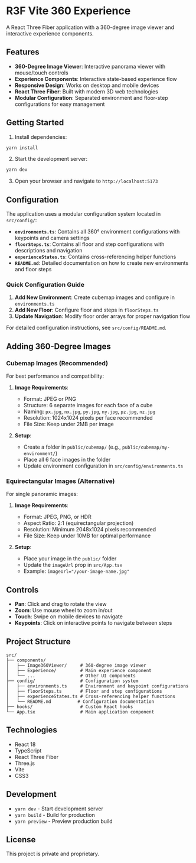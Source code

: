 # R3F Vite 360 Experience

A React Three Fiber application with a 360-degree image viewer and interactive experience components.

## Features

- **360-Degree Image Viewer**: Interactive panorama viewer with mouse/touch controls
- **Experience Components**: Interactive state-based experience flow
- **Responsive Design**: Works on desktop and mobile devices
- **React Three Fiber**: Built with modern 3D web technologies
- **Modular Configuration**: Separated environment and floor-step configurations for easy management

## Getting Started

1. Install dependencies:
```bash
yarn install
```

2. Start the development server:
```bash
yarn dev
```

3. Open your browser and navigate to `http://localhost:5173`

## Configuration

The application uses a modular configuration system located in `src/config/`:

- **`environments.ts`**: Contains all 360° environment configurations with keypoints and camera settings
- **`floorSteps.ts`**: Contains all floor and step configurations with descriptions and navigation
- **`experienceStates.ts`**: Contains cross-referencing helper functions
- **`README.md`**: Detailed documentation on how to create new environments and floor steps

### Quick Configuration Guide

1. **Add New Environment**: Create cubemap images and configure in `environments.ts`
2. **Add New Floor**: Configure floor and steps in `floorSteps.ts`
3. **Update Navigation**: Modify floor order arrays for proper navigation flow

For detailed configuration instructions, see `src/config/README.md`.

## Adding 360-Degree Images

### Cubemap Images (Recommended)
For best performance and compatibility:

1. **Image Requirements**:
   - Format: JPEG or PNG
   - Structure: 6 separate images for each face of a cube
   - Naming: `px.jpg`, `nx.jpg`, `py.jpg`, `ny.jpg`, `pz.jpg`, `nz.jpg`
   - Resolution: 1024x1024 pixels per face recommended
   - File Size: Keep under 2MB per image

2. **Setup**:
   - Create a folder in `public/cubemap/` (e.g., `public/cubemap/my-environment/`)
   - Place all 6 face images in the folder
   - Update environment configuration in `src/config/environments.ts`

### Equirectangular Images (Alternative)
For single panoramic images:

1. **Image Requirements**:
   - Format: JPEG, PNG, or HDR
   - Aspect Ratio: 2:1 (equirectangular projection)
   - Resolution: Minimum 2048x1024 pixels recommended
   - File Size: Keep under 10MB for optimal performance

2. **Setup**:
   - Place your image in the `public/` folder
   - Update the `imageUrl` prop in `src/App.tsx`
   - Example: `imageUrl="/your-image-name.jpg"`

## Controls

- **Pan**: Click and drag to rotate the view
- **Zoom**: Use mouse wheel to zoom in/out
- **Touch**: Swipe on mobile devices to navigate
- **Keypoints**: Click on interactive points to navigate between steps

## Project Structure

```
src/
├── components/
│   ├── Image360Viewer/     # 360-degree image viewer
│   ├── Experience/         # Main experience component
│   └── ...                 # Other UI components
├── config/                 # Configuration system
│   ├── environments.ts     # Environment and keypoint configurations
│   ├── floorSteps.ts       # Floor and step configurations
│   ├── experienceStates.ts # Cross-referencing helper functions
│   └── README.md          # Configuration documentation
├── hooks/                  # Custom React hooks
└── App.tsx                 # Main application component
```

## Technologies

- React 18
- TypeScript
- React Three Fiber
- Three.js
- Vite
- CSS3

## Development

- `yarn dev` - Start development server
- `yarn build` - Build for production
- `yarn preview` - Preview production build

## License

This project is private and proprietary.
